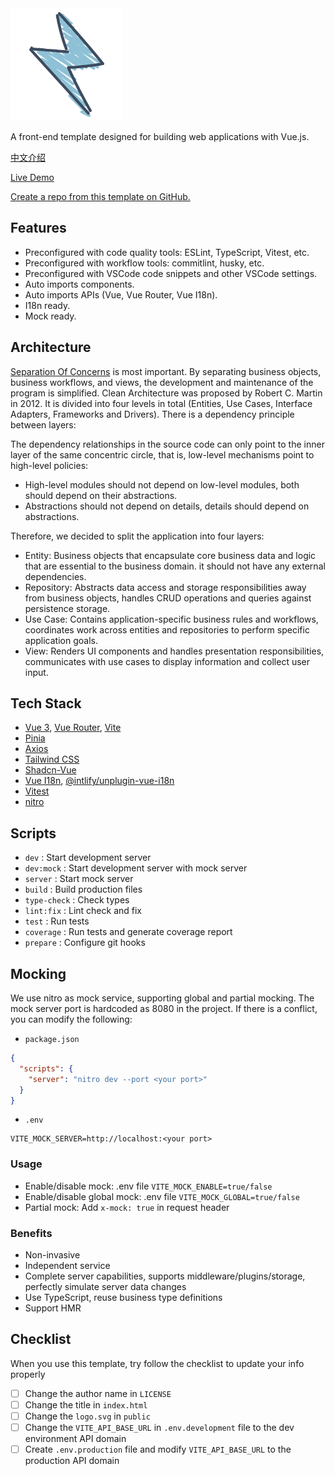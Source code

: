 <img src='./public/logo.svg' width='180'/>

A front-end template designed for building web applications with Vue.js.

[中文介绍](./README-zh_CN.md)

[Live Demo](https://frontend-clean-architecture.vercel.app/)

[Create a repo from this template on GitHub.](https://github.com/copofe/frontend-clean-architecture/generate)

## Features

- Preconfigured with code quality tools: ESLint, TypeScript, Vitest, etc.
- Preconfigured with workflow tools: commitlint, husky, etc.
- Preconfigured with VSCode code snippets and other VSCode settings.
- Auto imports components.
- Auto imports APIs (Vue, Vue Router, Vue I18n).
- I18n ready.
- Mock ready.

## Architecture

[Separation Of Concerns](https://en.wikipedia.org/wiki/Separation_of_concerns) is most important. By separating business objects, business workflows, and views, the development and maintenance of the program is simplified. Clean Architecture was proposed by Robert C. Martin in 2012. It is divided into four levels in total (Entities, Use Cases, Interface Adapters, Frameworks and Drivers). There is a dependency principle between layers:

The dependency relationships in the source code can only point to the inner layer of the same concentric circle, that is, low-level mechanisms point to high-level policies:

- High-level modules should not depend on low-level modules, both should depend on their abstractions.
- Abstractions should not depend on details, details should depend on abstractions.

Therefore, we decided to split the application into four layers:

- Entity: Business objects that encapsulate core business data and logic that are essential to the business domain. it should not have any external dependencies.
- Repository: Abstracts data access and storage responsibilities away from business objects, handles CRUD operations and queries against persistence storage.
- Use Case: Contains application-specific business rules and workflows, coordinates work across entities and repositories to perform specific application goals.
- View: Renders UI components and handles presentation responsibilities, communicates with use cases to display information and collect user input.

## Tech Stack

- [Vue 3](https://github.com/vuejs/core), [Vue Router](https://router.vuejs.org/), [Vite](https://vitejs.dev/)
- [Pinia](https://pinia.vuejs.org/)
- [Axios](https://axios-http.com/)
- [Tailwind CSS](https://github.com/tailwindlabs/tailwindcss)
- [Shadcn-Vue](https://www.shadcn-vue.com/)
- [Vue I18n](https://vue-i18n.intlify.dev/), [@intlify/unplugin-vue-i18n](https://github.com/intlify/bundle-tools/tree/main/packages/unplugin-vue-i18n)
- [Vitest](https://vitest.dev/)
- [nitro](https://nitro.unjs.io/)

## Scripts

- `dev` : Start development server
- `dev:mock` : Start development server with mock server
- `server` : Start mock server
- `build` : Build production files
- `type-check` : Check types
- `lint:fix` : Lint check and fix
- `test` : Run tests
- `coverage` : Run tests and generate coverage report
- `prepare` : Configure git hooks

## Mocking

We use nitro as mock service, supporting global and partial mocking. The mock server port is hardcoded as 8080 in the project. If there is a conflict, you can modify the following:

- `package.json`
```json
{
  "scripts": {
    "server": "nitro dev --port <your port>"
  }
}
```

- `.env`
```env
VITE_MOCK_SERVER=http://localhost:<your port>
```

### Usage

- Enable/disable mock: .env file `VITE_MOCK_ENABLE=true/false`
- Enable/disable global mock: .env file `VITE_MOCK_GLOBAL=true/false`
- Partial mock: Add `x-mock: true` in request header

### Benefits

- Non-invasive
- Independent service
- Complete server capabilities, supports middleware/plugins/storage, perfectly simulate server data changes
- Use TypeScript, reuse business type definitions
- Support HMR

## Checklist

When you use this template, try follow the checklist to update your info properly

- [ ] Change the author name in `LICENSE`
- [ ] Change the title in `index.html`
- [ ] Change the `logo.svg` in `public`
- [ ] Change the `VITE_API_BASE_URL` in `.env.development` file to the dev environment API domain
- [ ] Create `.env.production` file and modify `VITE_API_BASE_URL` to the production API domain
